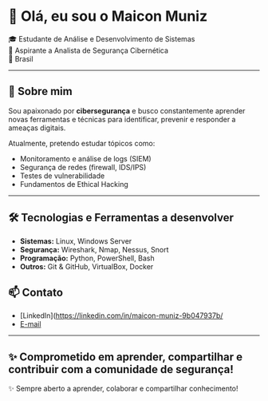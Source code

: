 # 👋 Olá, eu sou o Maicon Muniz  

🎓 Estudante de Análise e Desenvolvimento de Sistemas  
🔐 Aspirante a Analista de Segurança Cibernética   
📍 Brasil  

---

## 🚀 Sobre mim
Sou apaixonado por **cibersegurança** e busco constantemente aprender novas ferramentas e técnicas para identificar, prevenir e responder a ameaças digitais.  

Atualmente, pretendo estudar tópicos como:  
- Monitoramento e análise de logs (SIEM)  
- Segurança de redes (firewall, IDS/IPS)  
- Testes de vulnerabilidade  
- Fundamentos de Ethical Hacking  

---

## 🛠️ Tecnologias e Ferramentas a desenvolver 
- **Sistemas:** Linux, Windows Server  
- **Segurança:** Wireshark, Nmap, Nessus, Snort  
- **Programação:** Python, PowerShell, Bash  
- **Outros:** Git & GitHub, VirtualBox, Docker  


## 📫 Contato
- [LinkedIn](https://linkedin.com/in/maicon-muniz-9b047937b/
- [E-mail](mailto:contato.maicon2021@gmail.com)  

---
✨ Comprometido em aprender, compartilhar e contribuir com a comunidade de segurança!
---
✨ Sempre aberto a aprender, colaborar e compartilhar conhecimento!

